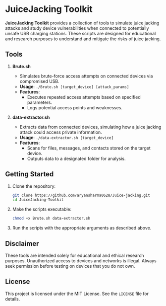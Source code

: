 # JuiceJacking Toolkit

**JuiceJacking Toolkit** provides a collection of tools to simulate juice jacking attacks and study device vulnerabilities when connected to potentially unsafe USB charging stations. These scripts are designed for educational and research purposes to understand and mitigate the risks of juice jacking.

## Tools

1. **Brute.sh**
   - Simulates brute-force access attempts on connected devices via compromised USB.
   - **Usage**: `./Brute.sh [target_device] [attack_params]`
   - **Features**:
     - Executes repeated access attempts based on specified parameters.
     - Logs potential access points and weaknesses.

2. **data-extractor.sh**
   - Extracts data from connected devices, simulating how a juice jacking attack could access private information.
   - **Usage**: `./data-extractor.sh [target_device]`
   - **Features**:
     - Scans for files, messages, and contacts stored on the target device.
     - Outputs data to a designated folder for analysis.
   
## Getting Started

1. Clone the repository:
   ```bash
   git clone https://github.com/aryansharma0628/Juice-jacking.git
   cd JuiceJacking-Toolkit
   ```

2. Make the scripts executable:
   ```bash
   chmod +x Brute.sh data-extractor.sh
   ```

3. Run the scripts with the appropriate arguments as described above.

## Disclaimer

These tools are intended solely for educational and ethical research purposes. Unauthorized access to devices and networks is illegal. Always seek permission before testing on devices that you do not own.

## License

This project is licensed under the MIT License. See the `LICENSE` file for details.
